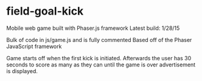 # field-goal-kick
Mobile web game built with Phaser.js framework
Latest build: 1/28/15

Bulk of code in js/game.js and is fully commented
Based off of the Phaser JavaScript framework

Game starts off when the first kick is initiated. Afterwards the user has 30 seconds to score as many as they can until the game is over advertisement is displayed.
